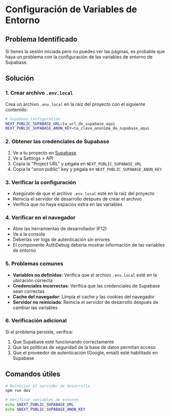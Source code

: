 # Configuración de Variables de Entorno

## Problema Identificado

Si tienes la sesión iniciada pero no puedes ver las páginas, es probable que haya un problema con la configuración de las variables de entorno de Supabase.

## Solución

### 1. Crear archivo `.env.local`

Crea un archivo `.env.local` en la raíz del proyecto con el siguiente contenido:

```bash
# Supabase Configuration
NEXT_PUBLIC_SUPABASE_URL=tu_url_de_supabase_aqui
NEXT_PUBLIC_SUPABASE_ANON_KEY=tu_clave_anonima_de_supabase_aqui
```

### 2. Obtener las credenciales de Supabase

1. Ve a tu proyecto en [Supabase](https://supabase.com)
2. Ve a Settings > API
3. Copia la "Project URL" y pégala en `NEXT_PUBLIC_SUPABASE_URL`
4. Copia la "anon public" key y pégala en `NEXT_PUBLIC_SUPABASE_ANON_KEY`

### 3. Verificar la configuración

- Asegúrate de que el archivo `.env.local` esté en la raíz del proyecto
- Reinicia el servidor de desarrollo después de crear el archivo
- Verifica que no haya espacios extra en las variables

### 4. Verificar en el navegador

- Abre las herramientas de desarrollador (F12)
- Ve a la consola
- Deberías ver logs de autenticación sin errores
- El componente AuthDebug debería mostrar información de las variables de entorno

### 5. Problemas comunes

- **Variables no definidas**: Verifica que el archivo `.env.local` esté en la ubicación correcta
- **Credenciales incorrectas**: Verifica que las credenciales de Supabase sean correctas
- **Cache del navegador**: Limpia el cache y las cookies del navegador
- **Servidor no reiniciado**: Reinicia el servidor de desarrollo después de cambiar las variables

### 6. Verificación adicional

Si el problema persiste, verifica:

1. Que Supabase esté funcionando correctamente
2. Que las políticas de seguridad de la base de datos permitan acceso
3. Que el proveedor de autenticación (Google, email) esté habilitado en Supabase

## Comandos útiles

```bash
# Reiniciar el servidor de desarrollo
npm run dev

# Verificar variables de entorno
echo $NEXT_PUBLIC_SUPABASE_URL
echo $NEXT_PUBLIC_SUPABASE_ANON_KEY
```
